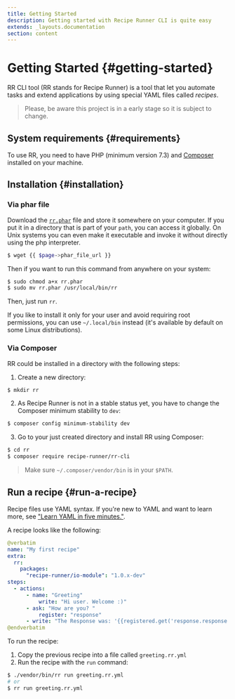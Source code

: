 ```yaml
---
title: Getting Started
description: Getting started with Recipe Runner CLI is quite easy
extends: _layouts.documentation
section: content
---
```


# Getting Started {#getting-started}

RR CLI tool (RR stands for Recipe Runner) is a tool that let you automate
tasks and extend applications by using special YAML files called *recipes*.

> Please, be aware this project is in a early stage so it is subject to change.

## System requirements {#requirements}

To use RR, you need to have PHP (minimum version 7.3) and [Composer](https://getcomposer.org) 
installed on your machine. 

## Installation {#installation}

### Via phar file

Download the [`rr.phar`]( {{$page->phar_file_url}} ) file and store it somewhere on your computer.
If you put it in a directory that is part of your `path`, you can access it globally.
On Unix systems you can even make it executable and invoke it without directly using
the php interpreter.

```bash
$ wget {{ $page->phar_file_url }}
```

Then if you want to run this command from anywhere on your system:

```bash
$ sudo chmod a+x rr.phar
$ sudo mv rr.phar /usr/local/bin/rr
```

Then, just run `rr`.

If you like to install it only for your user and avoid requiring root permissions,
you can use `~/.local/bin` instead (it's available by default on some Linux distributions).

### Via Composer

RR could be installed in a directory with the following steps:

1. Create a new directory:

```bash
$ mkdir rr
```

2. As Recipe Runner is not in a stable status yet, you have to change 
the Composer minimum stability to `dev`:

```bash
$ composer config minimum-stability dev
```

3. Go to your just created directory and install RR using Composer:

```bash
$ cd rr
$ composer require recipe-runner/rr-cli
```

> Make sure `~/.composer/vendor/bin` is in your `$PATH`.

## Run a recipe {#run-a-recipe}

Recipe files use YAML syntax. If you're new to YAML and want to learn more, see ["Learn YAML in five minutes."](https://www.codeproject.com/Articles/1214409/Learn-YAML-in-five-minutes).

A recipe looks like the following:

```yaml
@verbatim
name: "My first recipe"
extra:
  rr:
    packages:
      "recipe-runner/io-module": "1.0.x-dev"
steps:
  - actions:
      - name: "Greeting"
          write: "Hi user. Welcome :)"
      - ask: "How are you? "
          register: "response"
      - write: "The Response was: '{{registered.get('response.response')}}'"
@endverbatim
```

To run the recipe:

1. Copy the previous recipe into a file called `greeting.rr.yml`
2. Run the recipe with the `run` command:

```bash
$ ./vendor/bin/rr run greeting.rr.yml
# or
$ rr run greeting.rr.yml
```
